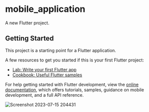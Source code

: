 # mobile_application

A new Flutter project.

## Getting Started

This project is a starting point for a Flutter application.

A few resources to get you started if this is your first Flutter project:

- [Lab: Write your first Flutter app](https://docs.flutter.dev/get-started/codelab)
- [Cookbook: Useful Flutter samples](https://docs.flutter.dev/cookbook)

For help getting started with Flutter development, view the
[online documentation](https://docs.flutter.dev/), which offers tutorials,
samples, guidance on mobile development, and a full API reference.


![Screenshot 2023-07-15 204431](https://github.com/MHFerdous/Flutter_RestAPI_FireBase/assets/124442011/51bead32-4972-43c5-a648-ea1b115a2363)
